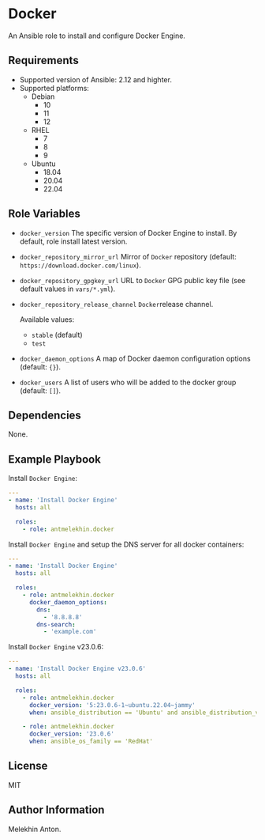 Docker
======

An Ansible role to install and configure Docker Engine.

Requirements
------------

- Supported version of Ansible: 2.12 and highter.
- Supported platforms:
  - Debian
    - 10
    - 11
    - 12
  - RHEL
    - 7
    - 8
    - 9
  - Ubuntu
    - 18.04
    - 20.04
    - 22.04

Role Variables
--------------

- `docker_version` The specific version of Docker Engine to install. By default, role install latest version.
- `docker_repository_mirror_url` Mirror of `Docker` repository (default: `https://download.docker.com/linux`).
- `docker_repository_gpgkey_url` URL to `Docker` GPG public key file (see default values in `vars/*.yml`).
- `docker_repository_release_channel` `Docker`release channel.

  Available values:
  - `stable` (default)
  - `test`

- `docker_daemon_options` A map of Docker daemon configuration options (default: `{}`).
- `docker_users` A list of users who will be added to the docker group (default: `[]`).

Dependencies
------------

None.

Example Playbook
----------------

Install `Docker Engine`:

```yaml
---
- name: 'Install Docker Engine'
  hosts: all

  roles:
    - role: antmelekhin.docker
```

Install `Docker Engine` and setup the DNS server for all docker containers:

```yaml
---
- name: 'Install Docker Engine'
  hosts: all

  roles:
    - role: antmelekhin.docker
      docker_daemon_options:
        dns:
          - '8.8.8.8'
        dns-search:
          - 'example.com'
```

Install `Docker Engine` v23.0.6:

```yaml
---
- name: 'Install Docker Engine v23.0.6'
  hosts: all

  roles:
    - role: antmelekhin.docker
      docker_version: '5:23.0.6-1~ubuntu.22.04~jammy'
      when: ansible_distribution == 'Ubuntu' and ansible_distribution_version is version('22.04', '=')

    - role: antmelekhin.docker
      docker_version: '23.0.6'
      when: ansible_os_family == 'RedHat'
```

License
-------

MIT

Author Information
------------------

Melekhin Anton.
